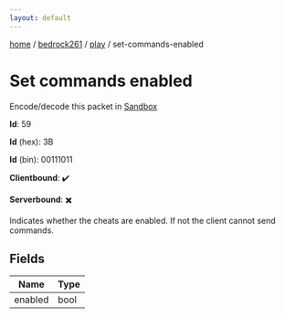 ```yaml
---
layout: default
---
```


[home](/)  /  [bedrock261](/protocol/bedrock261)  /  [play](/protocol/bedrock261/play)  /  set-commands-enabled

# Set commands enabled

Encode/decode this packet in [Sandbox](../../../sandbox/bedrock261#Play.SetCommandsEnabled)

**Id**: 59

**Id** (hex): 3B

**Id** (bin): 00111011

**Clientbound**: ✔️

**Serverbound**: ✖️

Indicates whether the cheats are enabled. If not the client cannot send commands.

## Fields

Name | Type
---|---
enabled | bool
